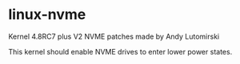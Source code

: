 # linux-nvme

Kernel 4.8RC7 plus V2 NVME patches made by Andy Lutomirski 

This kernel should enable NVME drives to enter lower power states.

